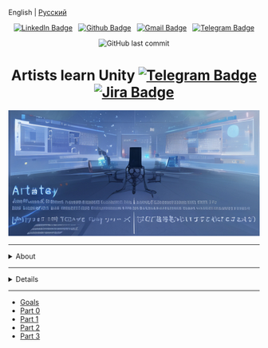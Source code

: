 English | [Русский](./README.ru-RU.md)


<div align="center">

[![LinkedIn Badge](https://img.shields.io/badge/-_-white?style=social&logo=Linkedin&link=https://www.linkedin.com/in/alexander-yu-shamin/)](https://www.linkedin.com/in/alexander-yu-shamin)
&nbsp;
[![Github Badge](https://img.shields.io/badge/-_-white?style=social&logo=GitHub&link=https://github.com/alexander-yu-shamin/)](https://github.com/alexander-yu-shamin/)
&nbsp;
[![Gmail Badge](https://img.shields.io/badge/-_-white?style=social&logo=Gmail&link=mailto:alexander.yu.shamin@gmail.com)](mailto:alexander.yu.shamin@gmail.com)
&nbsp;
[![Telegram Badge](https://img.shields.io/badge/-_-white?style=social&logo=Telegram&link=https://t.me/alexander_yu_shamin)](https://t.me/alexander_yu_shamin)

![GitHub last commit](https://img.shields.io/github/last-commit/alexander-yu-shamin/artists-learn-unity)

</div>



<div align="center">

# Artists learn Unity [![Telegram Badge](https://img.shields.io/badge/-_-white?style=social&logo=Telegram&link=https://t.me/artists_learn_unity)](https://t.me/artists_learn_unity) [![Jira Badge](https://img.shields.io/badge/-_-white?style=social&logo=Jira&link=https://artists-learn-unity.atlassian.net/jira/software/projects/ALU/boards/1)](https://artists-learn-unity.atlassian.net/jira/software/projects/ALU/boards/1) 

![](assets/logo.jpg)

</div>

---


<details>
  <summary>About</summary>

The project is being used to study [Unity](https://unity.com).
Founded by an amateur from the idea of helping fellow artists expand their capabilities in [Unity](https://unity.com) and learning new things yourself.

Any comments and suggestions are welcome.

</details>

---
<details>
  <summary>Details</summary>

  Information will be added to the project on a regular basis. Remain tuned.

  The project will ideally be conducted in two languages, but Russian will be the primary one.

  Any inquiries, comments, or correspondence in [![Telegram Badge](https://img.shields.io/badge/-_-white?style=social&logo=Telegram&link=https://t.me/artists_learn_unity)](https://t.me/artists_learn_unity)

</details>

---

- [Goals](goals.md)
- [Part 0](part-0/part-0.md)
- [Part 1](part-1/part-1.md)
- [Part 2](part-2/part-2.md)
- [Part 3](part-3/part-3.md)
